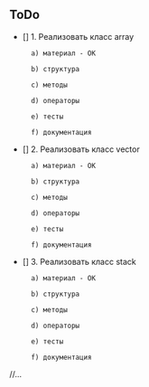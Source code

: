 ## ToDo

- [] 1. Реализовать класс array

		a) материал - OK
		
		b) структура
		
		c) методы
		
		d) операторы
		
		e) тесты
		
		f) документация
		

- [] 2. Реализовать класс vector

		a) материал - OK
		
		b) структура
		
		c) методы
		
		d) операторы
		
		e) тесты
		
		f) документация
		
- [] 3. Реализовать класс stack
		
		a) материал - OK
		
		b) структура
		
		c) методы
		
		d) операторы
		
		e) тесты
		
		f) документация
		
//...
